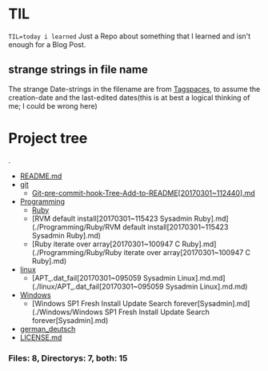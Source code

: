 # TIL

`TIL=today i learned`
Just a Repo about something that I learned and isn't enough for a Blog Post.

## strange strings in file name
The strange Date-strings in the filename are from [Tagspaces](https://tagspaces.org), to assume the creation-date and the last-edited dates(this is at best a logical thinking of me; I could be wrong here)


# Project tree

.
 * [README.md](./README.md)
 * [git](./git)
   * [Git-pre-commit-hook-Tree-Add-to-README[20170301~112440].md](./git/Git-pre-commit-hook-Tree-Add-to-README[20170301~112440].md)
 * [Programming](./Programming)
   * [Ruby](./Programming/Ruby)
   * [RVM default install[20170301~115423 Sysadmin Ruby].md](./Programming/Ruby/RVM default install[20170301~115423 Sysadmin Ruby].md)
   * [Ruby iterate over array[20170301~100947 C Ruby].md](./Programming/Ruby/Ruby iterate over array[20170301~100947 C Ruby].md)
 * [linux](./linux)
   * [APT_.dat_fail[20170301~095059 Sysadmin Linux].md.md](./linux/APT_.dat_fail[20170301~095059 Sysadmin Linux].md.md)
 * [Windows](./Windows)
   * [Windows SP1 Fresh Install Update Search forever[Sysadmin].md](./Windows/Windows SP1 Fresh Install Update Search forever[Sysadmin].md)
 * [german_deutsch](./german_deutsch)
 * [LICENSE.md](./LICENSE.md)


### Files: 8, Directorys: 7, both: 15
